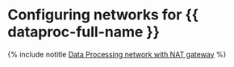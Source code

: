 # Configuring networks for {{ dataproc-full-name }}

{% include notitle [Data Processing network with NAT gateway](../../_tutorials/routing/data-proc-nat-gateway.md) %}
